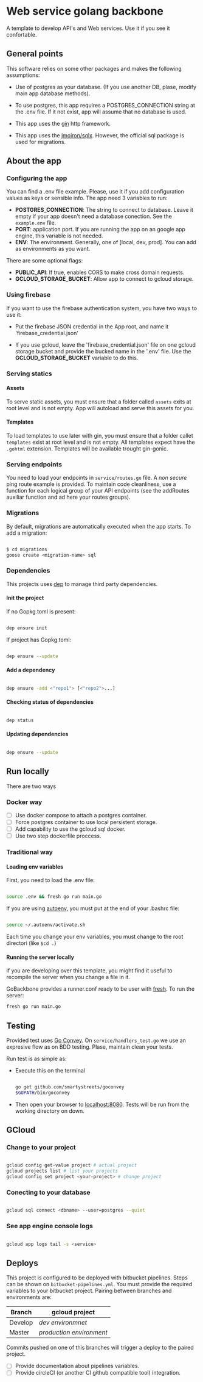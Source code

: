 # Web service golang backbone

A template to develop API's and Web services. Use it if you see it confortable.

## General points

This software relies on some other packages and makes the following assumptions:

- Use of postgres as your database. (If you use another DB, plase, modify main app database methods).

- To use postgres, this app requires a POSTGRES_CONNECTION string at the .env file. If it not exist, app will assume that no database is used.

- This app uses the [gin](https://github.com/gin-gonic/gin) http framework.

- This app uses the [jmoiron/sqlx](https://github.com/jmoiron/sqlx). However, the official sql package is used for migrations.

## About the app

### Configuring the app

You can find a .env file example. Please, use it if you add configuration values as keys or sensible info.
The app need 3 variables to run:

- __POSTGRES_CONNECTION__: The string to connect to database. Leave it empty if your app doesn't need a database conection. See the `example.env` file.
- __PORT__: application port. If you are running the app on an google app engine, this variable is not needed.
- __ENV__: The environment. Generally, one of [local, dev, prod]. You can add as environments as you want.

There are some optional flags:

- __PUBLIC_API__: If true, enables CORS to make cross domain requests.
- __GCLOUD_STORAGE_BUCKET__: Allow app to connect to gcloud storage.

### Using firebase

If you want to use the firebase authentication system, you have two ways to use it:

- Put the firebase JSON credential in the App root, and name it 'firebase_credential.json'

- If you use gcloud, leave the 'firebase_credential.json' file on one gcloud storage bucket and provide the bucked name in the '.env' file. Use the __GCLOUD_STORAGE_BUCKET__ variable to do this.

### Serving statics

#### Assets

To serve static assets, you must ensure that a folder called `assets` exits at root level and is not empty.
App will autoload and serve this assets for you.

#### Templates

To load templates to use later with gin, you must ensure that a folder callet `templates` exist at root level
and is not empty. All templates expect have the `.gohtml` extension.
Templates will be available trought gin-gonic.

### Serving endpoints

You need to load your endpoints in `service/routes.go` file.
A _non secure_ ping route example is provided. To maintain code cleanliness, use a function for each logical
group of your API endpoints (see the addRoutes auxiliar function and ad here your routes groups).

### Migrations

By default, migrations are automatically executed when the app starts.
To add a migration:

```bash

$ cd migrations
goose create <migration-name> sql

```

### Dependencies

This projects uses [dep](https://github.com/golang/dep) to manage third party dependencies.

#### Init the project

If no Gopkg.toml is present:

```bash

dep ensure init

```

If project has Gopkg.toml:

```bash

dep ensure --update

```

#### Add a dependency

```bash

dep ensure -add <"repo1"> [<"repo2">...]

```

#### Checking status of dependencies

```bash

dep status

```

#### Updating dependencies

```bash

dep ensure --update

```

## Run locally

There are two ways

### Docker way

- [ ] Use docker compose to attach a postgres container.
- [ ] Force postgres container to use local persistent storage.
- [ ] Add capability to use the gcloud sql docker.
- [ ] Use two step dockerfile proccess.

### Traditional way

#### Loading env variables

First, you need to load the .env file:

```bash

source .env && fresh go run main.go

```

If you are using [autoenv](https://github.com/kennethreitz/autoenv), you must put at the end of your .bashrc file:

```bash

source ~/.autoenv/activate.sh

```

Each time you change your env variables, you must change to the root directori (like ```$cd .```)

#### Running the server locally

If you are developing over this template, you might find it useful to recompile the server when you change a file in it.

GoBackbone provides a runner.conf ready to be user with [fresh](https://github.com/gravityblast/fresh). To run the server:

```bash
fresh go run main.go
```

## Testing

Provided test uses [Go Convey](http://goconvey.co/). On `service/handlers_test.go`
we use an expresive flow as on BDD testing. Plase, maintain clean your tests.

Run test is as simple as:

- Execute this on the terminal

    ```bash

    go get github.com/smartystreets/goconvey
    $GOPATH/bin/goconvey

    ```

- Then open your browser to [localhost:8080](localhost:8080). Tests will be run from the working directory on down.

## GCloud

### Change to your project

```bash

gcloud config get-value project # actual project
gcloud projects list # list your projects
gcloud config set project <your-project> # change project

```

### Conecting to your database

```bash

gcloud sql connect <dbname> --user=postgres --quiet

```

### See app engine console logs

```bash

gcloud app logs tail -s <service>

```

## Deploys

This project is configured to be deployed with bitbucket pipelines. Steps can be shown on `bitbucket-pipelines.yml`.
You must provide the required variables to your bitbucket project.
Pairing between branches and environments are:

| Branch   |       gcloud project      |
| -------- | ------------------------- |
| Develop  | _dev environmnet_         |
| Master   | _production environment_  |

Commits pushed on one of this branches will trigger a deploy to the paired project.

- [ ] Provide documentation about pipelines variables.
- [ ] Provide circleCI (or another CI github compatible tool) integration.